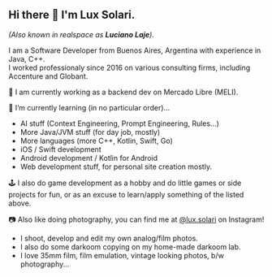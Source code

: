 ## Hi there 👋 I'm Lux Solari. 
_(Also known in _realspace_ as **Luciano Laje**)._

I am a Software Developer from Buenos Aires, Argentina with experience in Java, C++.<br>
I worked professionaly since 2016 on various consulting firms, including Accenture and Globant.

🔭 I am currently working as a backend dev on Mercado Libre (MELI).

🌱 I’m currently learning (in no particular order)...
  - AI stuff (Context Engineering, Prompt Engineering, Rules...)
  - More Java/JVM stuff (for day job, mostly)
  - More languages (more C++, Kotlin, Swift, Go)
  - iOS / Swift development
  - Android development / Kotlin for Android
  - Web development stuff, for personal site creation mostly.
  
🕹️ I also do game development as a hobby and do little games or side projects for fun, or as an excuse to learn/apply something of the listed above.

📷 Also like doing photography, you can find me at [@lux.solari](instagram.com/lux.solari) on Instagram!

  - I shoot, develop and edit my own analog/film photos.
  - I also do some darkoom copying on my home-made darkoom lab.
  - I love 35mm film, film emulation, vintage looking photos, b/w photography...
  
<!--
**luxsolari/luxsolari** is a ✨ _special_ ✨ repository because its `README.md` (this file) appears on your GitHub profile.

Here are some ideas to get you started:

- 🔭 I’m currently working on ...
- 🌱 I’m currently learning ...
- 👯 I’m looking to collaborate on ...
- 🤔 I’m looking for help with ...
- 💬 Ask me about ...
- 📫 How to reach me: ...
- 😄 Pronouns: ...
- ⚡ Fun fact: ...
-->
